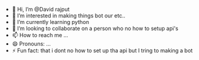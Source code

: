 - 👋 Hi, I’m @David rajput
- 👀 I’m interested in making things bot our etc..
- 🌱 I’m currently learning python
- 💞️ I’m looking to collaborate on a person who no how to setup api's
- 📫 How to reach me ...
- 😄 Pronouns: ...
- ⚡ Fun fact: that i dont no how to set up tha api but I tring to making a bot

<!---
David129676/David129676 is a ✨ special ✨ repository because its `README.md` (this file) appears on your GitHub profile.
You can click the Preview link to take a look at your changes.
--->
